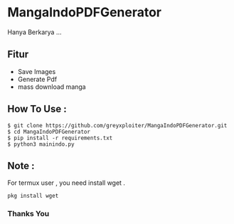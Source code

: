 # MangaIndoPDFGenerator
Hanya Berkarya ...

## Fitur
* Save Images
* Generate Pdf
* mass download manga

## How To Use :
```
$ git clone https://github.com/greyxploiter/MangaIndoPDFGenerator.git
$ cd MangaIndoPDFGenerator
$ pip install -r requirements.txt
$ python3 mainindo.py
```

## Note :
For termux user , you need install wget .
```
pkg install wget
```

### Thanks You
